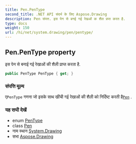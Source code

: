 ```yaml
---
title: Pen.PenType
second_title: .NET API संदर्भ के लिए Aspose.Drawing
description: Pen संपत्त. इस पेन से बनई गई रेखओं क शैल प्रप्त करत है.
type: docs
weight: 150
url: /hi/net/system.drawing/pen/pentype/
---
```

## Pen.PenType property

इस पेन से बनाई गई रेखाओं की शैली प्राप्त करता है.

```csharp
public PenType PenType { get; }
```

### संपत्ति मूल्य

ए`PenType` गणना जो इसके साथ खींची गई रेखाओं की शैली को निर्दिष्ट करती है[`Pen`](../) .

### यह सभी देखें

* enum [PenType](../../../system.drawing.drawing2d/pentype/)
* class [Pen](../)
* नाम स्थान [System.Drawing](../../pen/)
* सभा [Aspose.Drawing](../../../)


